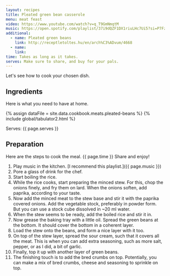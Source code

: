 ```yaml
---
layout: recipes
title: Pleated green bean casserole
menu: meat feast
video: https://www.youtube.com/watch?v=q_T9GmNmqtM
music: https://open.spotify.com/playlist/37i9dQZF1DX1riuLHc7Ui5?si=P7Fz8s18QQKamfbkYGBJ_w
additional:
  - name: Pleated green beans
    link: http://receptletoltes.hu/en/arch%C3%ADvum/4668
  - name: 
    link: 
time: Takes as long as it takes.
serves: Make sure to share, and buy for your pals.
---
```


Let's see how to cook your chosen dish.
<!-- excerpt-end -->

## Ingredients

Here is what you need to have at home.

{% assign dataFile = site.data.cookbook.meats.pleated-beans %}
{% include global/tabulator2.html %}


Serves: {{ page.serves }}

## Preparation

Here are the steps to cook the meal. {{ page.time }} Share and enjoy!

1. Play music in the kitchen. [I recommend this playlist.]({{ page.music }})
2. Pore a glass of drink for the chef.
3. Start boiling the rice.
4. While the rice cooks, start preparing the minced stew. For this, chop the onions finely, and fry them on lard. When the onions soften, add paprika, according to your taste.
5. Now add the minced meat to the stew base and stir it with the paprika covered onions. Add the vegetable stock, preferably in powder form. But you can use a stock cube dissolved in ~20 ml water.
6. When the stew seems to be ready, add the boiled rice and stir it in.
7. Now grease the baking tray with a little oil. Spread the green beans at the bottom. It should cover the bottom in a coherent layer.
8. Load the stew onto the beans, and form a nice layer with it too.
9. On top of the stew layer, spread the sour cream, such that it covers all the meat. This is when you can add extra seasoning, such as more salt, pepper, or as I did, a bit of garlic.
10. Finally, top it up with another layer of green beans.
11. The finishing touch is to add the bred crumbs on top. Potentially, you can make a mix of bred crumbs, cheese and seasoning to sprinkle on top. 